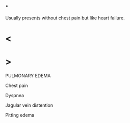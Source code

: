 # .

Usually presents without chest pain but like heart failure.

# <

# >

PULMONARY EDEMA

Chest pain

Dyspnea

Jagular vein distention

Pitting edema
